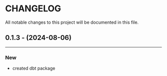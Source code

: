 # CHANGELOG

All notable changes to this project will be documented in this file.


## 0.1.3 - (2024-08-06)
---

### New
* created dbt package
